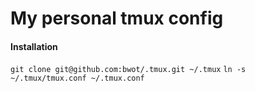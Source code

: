 # My personal tmux config

#### Installation
`git clone git@github.com:bwot/.tmux.git ~/.tmux`
`ln -s ~/.tmux/tmux.conf ~/.tmux.conf`
